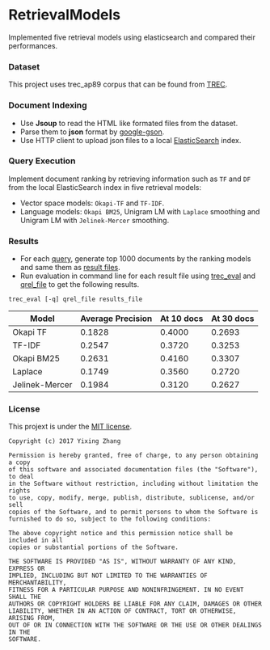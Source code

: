 # RetrievalModels
Implemented five retrieval models using elasticsearch and compared their performances.

### Dataset
This project uses trec_ap89 corpus that can be found from [TREC](http://trec.nist.gov/data.html).

### Document Indexing
  * Use **Jsoup** to read the HTML like formated files from the dataset.
  * Parse them to **json** format by [google-gson](https://github.com/google/gson).
  * Use HTTP client to upload json files to a local [ElasticSearch](https://www.elastic.co/products/elasticsearch) index.

### Query Execution
Implement document ranking by retrieving information such as `TF` and `DF` from the local ElasticSearch index in five retrieval models:
  * Vector space models: `Okapi-TF` and `TF-IDF`.
  * Language models: `Okapi BM25`, Unigram LM with `Laplace` smoothing and Unigram LM with `Jelinek-Mercer` smoothing.
  
### Results
  * For each [query](query/query_origin.txt), generate top 1000 documents by the ranking models and same them as [result files](result_stemmed).
  * Run evaluation in command line for each result file using [trec_eval](trec_eval.txt) and [qrel_file](qrels.adhoc.51-100.AP89.txt) to get the following results.
  ```
  trec_eval [-q] qrel_file results_file
  ```


|Model          |Average Precision|At 10 docs|At 30 docs|
| ------------- | --------------- |----------|----------|
| Okapi TF      | 0.1828          | 0.4000   | 0.2693   |
| TF-IDF        | 0.2547          | 0.3720   | 0.3253   |
| Okapi BM25    | 0.2631          | 0.4160   | 0.3307   |
| Laplace       | 0.1749          | 0.3560   | 0.2720   |
| Jelinek-Mercer| 0.1984          | 0.3120   | 0.2627   |


### License

This projext is under the [MIT license](LICENSE).

```
Copyright (c) 2017 Yixing Zhang

Permission is hereby granted, free of charge, to any person obtaining a copy
of this software and associated documentation files (the "Software"), to deal
in the Software without restriction, including without limitation the rights
to use, copy, modify, merge, publish, distribute, sublicense, and/or sell
copies of the Software, and to permit persons to whom the Software is
furnished to do so, subject to the following conditions:

The above copyright notice and this permission notice shall be included in all
copies or substantial portions of the Software.

THE SOFTWARE IS PROVIDED "AS IS", WITHOUT WARRANTY OF ANY KIND, EXPRESS OR
IMPLIED, INCLUDING BUT NOT LIMITED TO THE WARRANTIES OF MERCHANTABILITY,
FITNESS FOR A PARTICULAR PURPOSE AND NONINFRINGEMENT. IN NO EVENT SHALL THE
AUTHORS OR COPYRIGHT HOLDERS BE LIABLE FOR ANY CLAIM, DAMAGES OR OTHER
LIABILITY, WHETHER IN AN ACTION OF CONTRACT, TORT OR OTHERWISE, ARISING FROM,
OUT OF OR IN CONNECTION WITH THE SOFTWARE OR THE USE OR OTHER DEALINGS IN THE
SOFTWARE.
```
